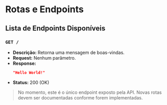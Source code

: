 # Rotas e Endpoints

## Lista de Endpoints Disponíveis

### `GET /`

- **Descrição:** Retorna uma mensagem de boas-vindas.
- **Request:** Nenhum parâmetro.
- **Response:**
  ```json
  "Hello World!"
  ```
- **Status:** 200 (OK)

> No momento, este é o único endpoint exposto pela API. Novas rotas devem ser documentadas conforme forem implementadas.
